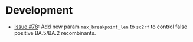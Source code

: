 # Development

- [Issue #78](https://github.com/ktmeaton/ncov-recombinant/issues/78): Add new param `max_breakpoint_len` to `sc2rf` to control false positive BA.5/BA.2 recombinants.
